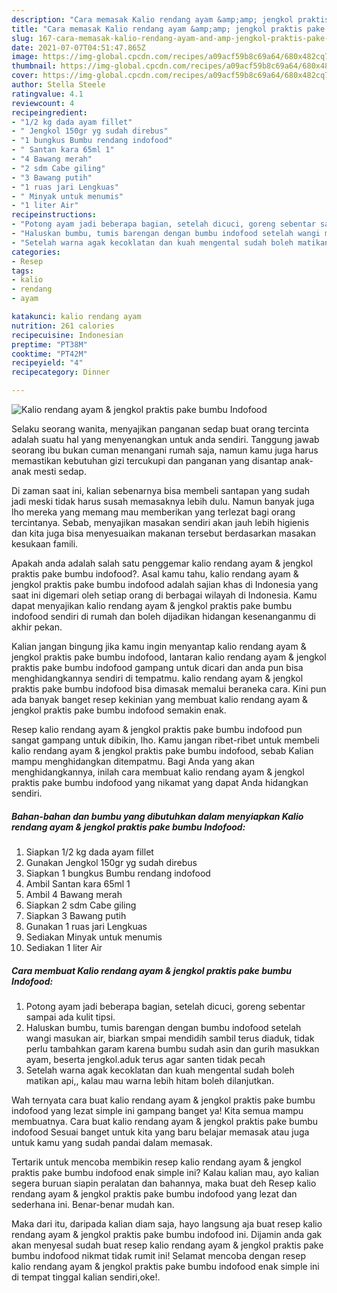 ```yaml
---
description: "Cara memasak Kalio rendang ayam &amp;amp; jengkol praktis pake bumbu Indofood yang lezat Untuk Jualan"
title: "Cara memasak Kalio rendang ayam &amp;amp; jengkol praktis pake bumbu Indofood yang lezat Untuk Jualan"
slug: 167-cara-memasak-kalio-rendang-ayam-and-amp-jengkol-praktis-pake-bumbu-indofood-yang-lezat-untuk-jualan
date: 2021-07-07T04:51:47.865Z
image: https://img-global.cpcdn.com/recipes/a09acf59b8c69a64/680x482cq70/kalio-rendang-ayam-jengkol-praktis-pake-bumbu-indofood-foto-resep-utama.jpg
thumbnail: https://img-global.cpcdn.com/recipes/a09acf59b8c69a64/680x482cq70/kalio-rendang-ayam-jengkol-praktis-pake-bumbu-indofood-foto-resep-utama.jpg
cover: https://img-global.cpcdn.com/recipes/a09acf59b8c69a64/680x482cq70/kalio-rendang-ayam-jengkol-praktis-pake-bumbu-indofood-foto-resep-utama.jpg
author: Stella Steele
ratingvalue: 4.1
reviewcount: 4
recipeingredient:
- "1/2 kg dada ayam fillet"
- " Jengkol 150gr yg sudah direbus"
- "1 bungkus Bumbu rendang indofood"
- " Santan kara 65ml 1"
- "4 Bawang merah"
- "2 sdm Cabe giling"
- "3 Bawang putih"
- "1 ruas jari Lengkuas"
- " Minyak untuk menumis"
- "1 liter Air"
recipeinstructions:
- "Potong ayam jadi beberapa bagian, setelah dicuci, goreng sebentar sampai ada kulit tipsi."
- "Haluskan bumbu, tumis barengan dengan bumbu indofood setelah wangi masukan air, biarkan smpai mendidih sambil terus diaduk, tidak perlu tambahkan garam karena bumbu sudah asin dan gurih masukkan ayam, beserta jengkol.aduk terus agar santen tidak pecah"
- "Setelah warna agak kecoklatan dan kuah mengental sudah boleh matikan api,, kalau mau warna lebih hitam boleh dilanjutkan."
categories:
- Resep
tags:
- kalio
- rendang
- ayam

katakunci: kalio rendang ayam 
nutrition: 261 calories
recipecuisine: Indonesian
preptime: "PT38M"
cooktime: "PT42M"
recipeyield: "4"
recipecategory: Dinner

---
```



![Kalio rendang ayam &amp; jengkol praktis pake bumbu Indofood](https://img-global.cpcdn.com/recipes/a09acf59b8c69a64/680x482cq70/kalio-rendang-ayam-jengkol-praktis-pake-bumbu-indofood-foto-resep-utama.jpg)

Selaku seorang wanita, menyajikan panganan sedap buat orang tercinta adalah suatu hal yang menyenangkan untuk anda sendiri. Tanggung jawab seorang ibu bukan cuman menangani rumah saja, namun kamu juga harus memastikan kebutuhan gizi tercukupi dan panganan yang disantap anak-anak mesti sedap.

Di zaman  saat ini, kalian sebenarnya bisa membeli santapan yang sudah jadi meski tidak harus susah memasaknya lebih dulu. Namun banyak juga lho mereka yang memang mau memberikan yang terlezat bagi orang tercintanya. Sebab, menyajikan masakan sendiri akan jauh lebih higienis dan kita juga bisa menyesuaikan makanan tersebut berdasarkan masakan kesukaan famili. 



Apakah anda adalah salah satu penggemar kalio rendang ayam &amp; jengkol praktis pake bumbu indofood?. Asal kamu tahu, kalio rendang ayam &amp; jengkol praktis pake bumbu indofood adalah sajian khas di Indonesia yang saat ini digemari oleh setiap orang di berbagai wilayah di Indonesia. Kamu dapat menyajikan kalio rendang ayam &amp; jengkol praktis pake bumbu indofood sendiri di rumah dan boleh dijadikan hidangan kesenanganmu di akhir pekan.

Kalian jangan bingung jika kamu ingin menyantap kalio rendang ayam &amp; jengkol praktis pake bumbu indofood, lantaran kalio rendang ayam &amp; jengkol praktis pake bumbu indofood gampang untuk dicari dan anda pun bisa menghidangkannya sendiri di tempatmu. kalio rendang ayam &amp; jengkol praktis pake bumbu indofood bisa dimasak memalui beraneka cara. Kini pun ada banyak banget resep kekinian yang membuat kalio rendang ayam &amp; jengkol praktis pake bumbu indofood semakin enak.

Resep kalio rendang ayam &amp; jengkol praktis pake bumbu indofood pun sangat gampang untuk dibikin, lho. Kamu jangan ribet-ribet untuk membeli kalio rendang ayam &amp; jengkol praktis pake bumbu indofood, sebab Kalian mampu menghidangkan ditempatmu. Bagi Anda yang akan menghidangkannya, inilah cara membuat kalio rendang ayam &amp; jengkol praktis pake bumbu indofood yang nikamat yang dapat Anda hidangkan sendiri.

<!--inarticleads1-->

##### Bahan-bahan dan bumbu yang dibutuhkan dalam menyiapkan Kalio rendang ayam &amp; jengkol praktis pake bumbu Indofood:

1. Siapkan 1/2 kg dada ayam fillet
1. Gunakan  Jengkol 150gr yg sudah direbus
1. Siapkan 1 bungkus Bumbu rendang indofood
1. Ambil  Santan kara 65ml 1
1. Ambil 4 Bawang merah
1. Siapkan 2 sdm Cabe giling
1. Siapkan 3 Bawang putih
1. Gunakan 1 ruas jari Lengkuas
1. Sediakan  Minyak untuk menumis
1. Sediakan 1 liter Air




<!--inarticleads2-->

##### Cara membuat Kalio rendang ayam &amp; jengkol praktis pake bumbu Indofood:

1. Potong ayam jadi beberapa bagian, setelah dicuci, goreng sebentar sampai ada kulit tipsi.
1. Haluskan bumbu, tumis barengan dengan bumbu indofood setelah wangi masukan air, biarkan smpai mendidih sambil terus diaduk, tidak perlu tambahkan garam karena bumbu sudah asin dan gurih masukkan ayam, beserta jengkol.aduk terus agar santen tidak pecah
1. Setelah warna agak kecoklatan dan kuah mengental sudah boleh matikan api,, kalau mau warna lebih hitam boleh dilanjutkan.




Wah ternyata cara buat kalio rendang ayam &amp; jengkol praktis pake bumbu indofood yang lezat simple ini gampang banget ya! Kita semua mampu membuatnya. Cara buat kalio rendang ayam &amp; jengkol praktis pake bumbu indofood Sesuai banget untuk kita yang baru belajar memasak atau juga untuk kamu yang sudah pandai dalam memasak.

Tertarik untuk mencoba membikin resep kalio rendang ayam &amp; jengkol praktis pake bumbu indofood enak simple ini? Kalau kalian mau, ayo kalian segera buruan siapin peralatan dan bahannya, maka buat deh Resep kalio rendang ayam &amp; jengkol praktis pake bumbu indofood yang lezat dan sederhana ini. Benar-benar mudah kan. 

Maka dari itu, daripada kalian diam saja, hayo langsung aja buat resep kalio rendang ayam &amp; jengkol praktis pake bumbu indofood ini. Dijamin anda gak akan menyesal sudah buat resep kalio rendang ayam &amp; jengkol praktis pake bumbu indofood nikmat tidak rumit ini! Selamat mencoba dengan resep kalio rendang ayam &amp; jengkol praktis pake bumbu indofood enak simple ini di tempat tinggal kalian sendiri,oke!.

